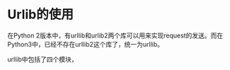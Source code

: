 # Urlib的使用

在Python 2版本中，有urllib和urlib2两个库可以用来实现request的发送。而在Python3中，已经不存在urllib2这个库了，统一为urllib。



urllib中包括了四个模块，